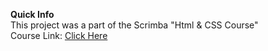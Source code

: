 **Quick Info**  
This project was a part of the Scrimba "Html & CSS Course"  
Course Link: [Click Here](https://scrimba.com/learn/htmlandcss)

